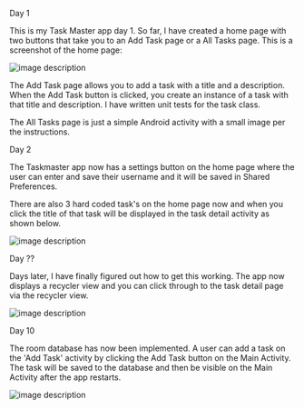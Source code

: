 Day 1

This is my Task Master app day 1. So far, I have created a home page with two buttons that take you to an Add Task page or a All Tasks page. This is a screenshot of the home page:

![image description](screenshots/home.png)

The Add Task page allows you to add a task with a title and a description. When the Add Task button is clicked, you create an instance of a task with that title and description. I have written unit tests for the task class.

The All Tasks page is just a simple Android activity with a small image per the instructions.

Day 2

The Taskmaster app now has a settings button on the home page where the user can enter and save their username and it will be saved in Shared Preferences.

There are also 3 hard coded task's on the home page now and when you click the title of that task will be displayed in the task detail activity as shown below.

![image description](screenshots/taskdetail.png)


Day ??

Days later, I have finally figured out how to get this working. The app now displays a recycler view and you can click through to the task detail page via the recycler view.

![image description](screenshots/Wednesday.png)

Day 10

The room database has now been implemented. A user can add a task on the 'Add Task' activity by clicking the Add Task button on the Main Activity. The task will be saved to the database and then be visible on the Main Activity after the app restarts.

![image description](screenshots/Room.png)
